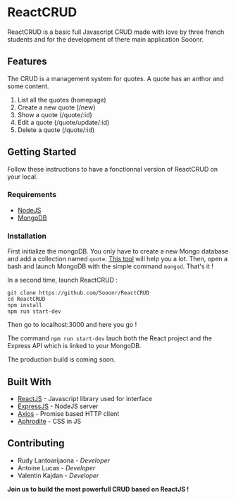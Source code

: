 # ReactCRUD

ReactCRUD is a basic full Javascript CRUD made with love by three french students and for the development of there main application Sooonr.

## Features

The CRUD is a management system for quotes. A quote has an anthor and some content.

1. List all the quotes (homepage)
2. Create a new quote (/new)
3. Show a quote (/quote/:id)
4. Edit a quote (/quote/update/:id)
5. Delete a quote (/quote/:id)

## Getting Started

Follow these instructions to have a fonctionnal version of ReactCRUD on your local.

### Requirements

* [NodeJS](https://nodejs.org/en/ "Node.js Homepage")
* [MongoDB](https://www.mongodb.com/ "MongoDB Homepage")

### Installation

First initialize the mongoDB. You only have to create a new Mongo database and add a collection named `quote`.
[This tool](https://www.mongodb.com/products/compass "MongoDB Compass") will help you a lot. Then, open a bash and launch MongoDB with the simple command `mongod`. That's it !

In a second time, launch ReactCRUD :
```
git clone https://github.com/Sooonr/ReactCRUD
cd ReactCRUD
npm install
npm run start-dev
```
Then go to localhost:3000 and here you go !

The command `npm run start-dev` lauch both the React project and the Express API which is linked to your MongoDB.

The production build is coming soon.

## Built With

* [ReactJS](https://reactjs.org/ "ReactJS Homepage") - Javascript library used for interface
* [ExpressJS](http://expressjs.com/fr/ "ExpressJS Homepage") - NodeJS server
* [Axios](https://github.com/axios/axios "Axios on Github") - Promise based HTTP client
* [Aphrodite](https://github.com/Khan/aphrodite "Aphrodite on Github") - CSS in JS

## Contributing

* Rudy Lantoarijaona - *Developer*
* Antoine Lucas - *Developer*
* Valentin Kajdan - *Developer*

**Join us to build the most powerfull CRUD based on ReactJS !**
